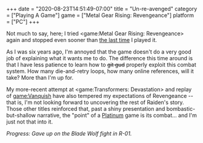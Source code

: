 +++
date = "2020-08-23T14:51:49-07:00"
title = "Un-re-avenged"
category = ["Playing A Game"]
game = ["Metal Gear Rising: Revengeance"]
platform = ["PC"]
+++

Not much to say, here; I tried <game:Metal Gear Rising: Revengeance> again and stopped even sooner than [the last time]($SiteBaseURL$2014/01/12/reeeeeeevengeance/) I played it.

As I was six years ago, I'm annoyed that the game doesn't do a very good job of explaining what it wants me to do.  The difference this time around is that I have less patience to learn how to <s>git gud</s> properly exploit this combat system.  How many die-and-retry loops, how many online references, will it take?  More than I'm up for.

My more-recent attempt at <game:Transformers: Devastation> and replay of <game:Vanquish> have also tempered my expectations of Revengeance -- that is, I'm not looking forward to uncovering the rest of Raiden's story.  Those other titles reinforced that, past a shiny presentation and bombastic-but-shallow narrative, the "point" of a [Platinum](tag:PlatinumGames) game is its combat... and I'm just not that into it.

<i>Progress: Gave up on the Blade Wolf fight in R-01.</i>
